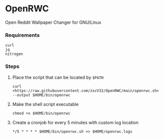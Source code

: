 # OpenRWC

Open Reddit Wallpaper Changer for GNU/Linux

### Requirements
```shell
curl
jq
nitrogen
```

### Steps
1. Place the script that can be located by `$PATH`
   
   `curl <https://raw.githubusercontent.com/zxcV32/OpenRWC/main/openrwc.sh> --output $HOME/bin/openrwc`
2. Make the shell script executable
  
   `chmod +x $HOME/bin/openrwc`
3. Create a cronjob for every 5 minutes with custom log location

   `*/5 * * * * $HOME/bin/openrwc.sh >> $HOME/openrwc.logs`